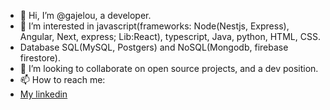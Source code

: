 - 👋 Hi, I’m @gajelou, a developer.
- 👀 I’m interested in javascript(frameworks: Node(Nestjs, Express), Angular, Next, express; Lib:React), typescript, Java, python, HTML, CSS.
- Database SQL(MySQL, Postgers) and NoSQL(Mongodb, firebase firestore).
- 💞️ I’m looking to collaborate on open source projects, and a dev position.
- 📫 How to reach me:
- <a href="https://www.linkedin.com/in/gabriel-de-jesus-lourenço-49053727/" target="_blank">My linkedin<a/>

<!---
gajelou/gajelou is a ✨ special ✨ repository because its `README.md` (this file) appears on your GitHub profile.
You can click the Preview link to take a look at your changes.
--->
